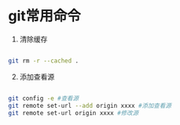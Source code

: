 # git常用命令

1. 清除缓存
```sh

git rm -r --cached .

```

2. 添加查看源
```sh

git config -e #查看源
git remote set-url --add origin xxxx #添加查看源
git remote set-url origin xxxx #修改源

```

